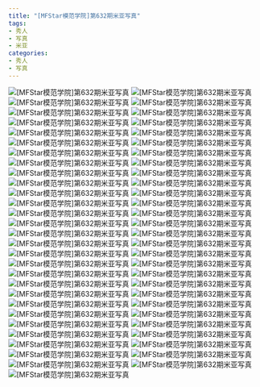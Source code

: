 ```yaml
---
title: "[MFStar模范学院]第632期米亚写真"
tags: 
- 秀人
- 写真
- 米亚
categories:
- 秀人
- 写真
---
```


![[MFStar模范学院]第632期米亚写真](https://img.ilovese.xyz/1734706477593.webp)
![[MFStar模范学院]第632期米亚写真](https://img.ilovese.xyz/1734706480579.webp)
![[MFStar模范学院]第632期米亚写真](https://img.ilovese.xyz/1734706482717.webp)
![[MFStar模范学院]第632期米亚写真](https://img.ilovese.xyz/1734706484765.webp)
![[MFStar模范学院]第632期米亚写真](https://img.ilovese.xyz/1734706486658.webp)
![[MFStar模范学院]第632期米亚写真](https://img.ilovese.xyz/1734706488582.webp)
![[MFStar模范学院]第632期米亚写真](https://img.ilovese.xyz/1734706490599.webp)
![[MFStar模范学院]第632期米亚写真](https://img.ilovese.xyz/1734706492726.webp)
![[MFStar模范学院]第632期米亚写真](https://img.ilovese.xyz/1734706494799.webp)
![[MFStar模范学院]第632期米亚写真](https://img.ilovese.xyz/1734706496869.webp)
![[MFStar模范学院]第632期米亚写真](https://img.ilovese.xyz/1734706498806.webp)
![[MFStar模范学院]第632期米亚写真](https://img.ilovese.xyz/1734706500677.webp)
![[MFStar模范学院]第632期米亚写真](https://img.ilovese.xyz/1734706502822.webp)
![[MFStar模范学院]第632期米亚写真](https://img.ilovese.xyz/1734706504678.webp)
![[MFStar模范学院]第632期米亚写真](https://img.ilovese.xyz/1734706506603.webp)
![[MFStar模范学院]第632期米亚写真](https://img.ilovese.xyz/1734706508277.webp)
![[MFStar模范学院]第632期米亚写真](https://img.ilovese.xyz/1734706510221.webp)
![[MFStar模范学院]第632期米亚写真](https://img.ilovese.xyz/1734706512154.webp)
![[MFStar模范学院]第632期米亚写真](https://img.ilovese.xyz/1734706514141.webp)
![[MFStar模范学院]第632期米亚写真](https://img.ilovese.xyz/1734706516041.webp)
![[MFStar模范学院]第632期米亚写真](https://img.ilovese.xyz/1734706517971.webp)
![[MFStar模范学院]第632期米亚写真](https://img.ilovese.xyz/1734706519825.webp)
![[MFStar模范学院]第632期米亚写真](https://img.ilovese.xyz/1734706521648.webp)
![[MFStar模范学院]第632期米亚写真](https://img.ilovese.xyz/1734706523593.webp)
![[MFStar模范学院]第632期米亚写真](https://img.ilovese.xyz/1734706525493.webp)
![[MFStar模范学院]第632期米亚写真](https://img.ilovese.xyz/1734706527424.webp)
![[MFStar模范学院]第632期米亚写真](https://img.ilovese.xyz/1734706529352.webp)
![[MFStar模范学院]第632期米亚写真](https://img.ilovese.xyz/1734706531226.webp)
![[MFStar模范学院]第632期米亚写真](https://img.ilovese.xyz/1734706533199.webp)
![[MFStar模范学院]第632期米亚写真](https://img.ilovese.xyz/1734706535051.webp)
![[MFStar模范学院]第632期米亚写真](https://img.ilovese.xyz/1734706536866.webp)
![[MFStar模范学院]第632期米亚写真](https://img.ilovese.xyz/1734706538319.webp)
![[MFStar模范学院]第632期米亚写真](https://img.ilovese.xyz/1734706539878.webp)
![[MFStar模范学院]第632期米亚写真](https://img.ilovese.xyz/1734706541741.webp)
![[MFStar模范学院]第632期米亚写真](https://img.ilovese.xyz/1734706543515.webp)
![[MFStar模范学院]第632期米亚写真](https://img.ilovese.xyz/1734706545050.webp)
![[MFStar模范学院]第632期米亚写真](https://img.ilovese.xyz/1734706546960.webp)
![[MFStar模范学院]第632期米亚写真](https://img.ilovese.xyz/1734706548443.webp)
![[MFStar模范学院]第632期米亚写真](https://img.ilovese.xyz/1734706550315.webp)
![[MFStar模范学院]第632期米亚写真](https://img.ilovese.xyz/1734706552261.webp)
![[MFStar模范学院]第632期米亚写真](https://img.ilovese.xyz/1734706554419.webp)
![[MFStar模范学院]第632期米亚写真](https://img.ilovese.xyz/1734706556420.webp)
![[MFStar模范学院]第632期米亚写真](https://img.ilovese.xyz/1734706558378.webp)
![[MFStar模范学院]第632期米亚写真](https://img.ilovese.xyz/1734706560183.webp)
![[MFStar模范学院]第632期米亚写真](https://img.ilovese.xyz/1734706561917.webp)
![[MFStar模范学院]第632期米亚写真](https://img.ilovese.xyz/1734706563719.webp)
![[MFStar模范学院]第632期米亚写真](https://img.ilovese.xyz/1734706565642.webp)
![[MFStar模范学院]第632期米亚写真](https://img.ilovese.xyz/1734706567480.webp)
![[MFStar模范学院]第632期米亚写真](https://img.ilovese.xyz/1734706569292.webp)
![[MFStar模范学院]第632期米亚写真](https://img.ilovese.xyz/1734706570965.webp)
![[MFStar模范学院]第632期米亚写真](https://img.ilovese.xyz/1734706572791.webp)
![[MFStar模范学院]第632期米亚写真](https://img.ilovese.xyz/1734706574768.webp)
![[MFStar模范学院]第632期米亚写真](https://img.ilovese.xyz/1734706576543.webp)
![[MFStar模范学院]第632期米亚写真](https://img.ilovese.xyz/1734706578276.webp)
![[MFStar模范学院]第632期米亚写真](https://img.ilovese.xyz/1734706580173.webp)
![[MFStar模范学院]第632期米亚写真](https://img.ilovese.xyz/1734706582094.webp)
![[MFStar模范学院]第632期米亚写真](https://img.ilovese.xyz/1734706583609.webp)
